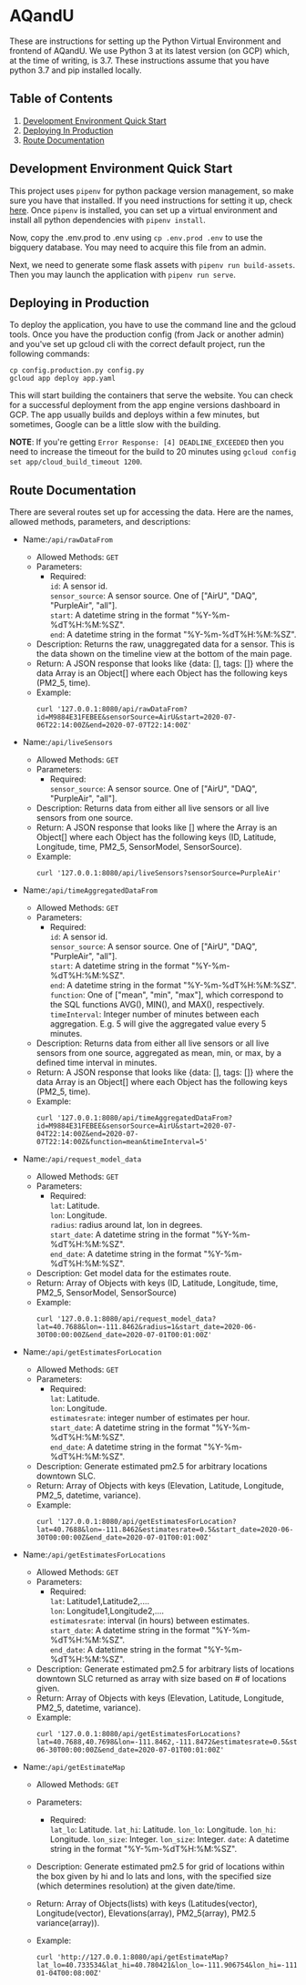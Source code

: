 # AQandU
These are instructions for setting up the Python Virtual Environment and frontend of AQandU. We use Python 3 at its latest version (on GCP) which, at the time of writing, is 3.7. These instructions assume that you have python 3.7 and pip installed locally.

## Table of Contents

1. [Development Environment Quick Start](#development-environment-quick-start)
1. [Deploying In Production](#deploying-in-production)
1. [Route Documentation](#route-documentation)

  
## Development Environment Quick Start

This project uses `pipenv` for python package version management, so make sure you have that installed. If you need instructions for setting it up, check [here](https://pipenv.pypa.io/en/latest/install/#installing-pipenv). Once  `pipenv` is installed, you can set up a virtual environment and install all python dependencies with `pipenv install`.

Now, copy the .env.prod to .env using `cp .env.prod .env` to use the bigquery database. You may need to acquire this file from an admin.

Next, we need to generate some flask assets with `pipenv run build-assets`. Then you may launch the application with `pipenv run serve`.


## Deploying in Production

To deploy the application, you have to use the command line and the gcloud tools. Once you have the production config (from Jack or another admin) and you've set up gcloud cli with the correct default project, run the following commands:

```
cp config.production.py config.py
gcloud app deploy app.yaml
```

This will start building the containers that serve the website. You can check for a successful deployment from the app engine versions dashboard in GCP. The app usually builds and deploys within a few minutes, but sometimes, Google can be a little slow with the building.

**NOTE**: If you're getting `Error Response: [4] DEADLINE_EXCEEDED` then you need to increase the timeout for the build to 20 minutes using `gcloud config set app/cloud_build_timeout 1200`.

## Route Documentation 

There are several routes set up for accessing the data. Here are the names, allowed methods, parameters, and descriptions:

- Name:`/api/rawDataFrom`
  - Allowed Methods: `GET`
  - Parameters:
      - Required:  
           `id`: A sensor id.  
           `sensor_source`: A sensor source. One of ["AirU", "DAQ", "PurpleAir", "all"].  
           `start`: A datetime string in the format "%Y-%m-%dT%H:%M:%SZ".  
           `end`: A datetime string in the format "%Y-%m-%dT%H:%M:%SZ".  
  - Description: Returns the raw, unaggregated data for a sensor. This is the data shown on the timeline view at the bottom of the main page.
  - Return: A JSON response that looks like {data: [], tags: []} where the data Array is an Object[] where each Object has the following keys (PM2_5, time).
  - Example:
    ```
    curl '127.0.0.1:8080/api/rawDataFrom?id=M9884E31FEBEE&sensorSource=AirU&start=2020-07-06T22:14:00Z&end=2020-07-07T22:14:00Z'
    ```

- Name:`/api/liveSensors`
  - Allowed Methods: `GET`
  - Parameters:
      - Required:  
           `sensor_source`: A sensor source. One of ["AirU", "DAQ", "PurpleAir", "all"].  
  - Description: Returns data from either all live sensors or all live sensors from one source. 
  - Return: A JSON response that looks like [] where the Array is an Object[] where each Object has the following keys (ID, Latitude, Longitude, time, PM2_5, SensorModel, SensorSource).
  - Example:
    ```
    curl '127.0.0.1:8080/api/liveSensors?sensorSource=PurpleAir'
    ```

- Name:`/api/timeAggregatedDataFrom`
  - Allowed Methods: `GET`
  - Parameters:
      - Required:  
           `id`: A sensor id.  
           `sensor_source`: A sensor source. One of ["AirU", "DAQ", "PurpleAir", "all"].  
           `start`: A datetime string in the format "%Y-%m-%dT%H:%M:%SZ".  
           `end`: A datetime string in the format "%Y-%m-%dT%H:%M:%SZ".  
           `function`: One of ["mean", "min", "max"], which correspond to the SQL functions AVG(), MIN(), and MAX(), respectively.
           `timeInterval`: Integer number of minutes between each aggregation. E.g. 5 will give the aggregated value every 5 minutes.  
  - Description: Returns data from either all live sensors or all live sensors from one source, aggregated as mean, min, or max, by a defined time interval in minutes.
  - Return: A JSON response that looks like {data: [], tags: []} where the data Array is an Object[] where each Object has the following keys (PM2_5, time).
  - Example:
    ```
    curl '127.0.0.1:8080/api/timeAggregatedDataFrom?id=M9884E31FEBEE&sensorSource=AirU&start=2020-07-04T22:14:00Z&end=2020-07-07T22:14:00Z&function=mean&timeInterval=5'
    ```

- Name:`/api/request_model_data`
  - Allowed Methods: `GET`
  - Parameters:
      - Required:  
           `lat`: Latitude.  
           `lon`: Longitude.  
           `radius`: radius around lat, lon in degrees.  
           `start_date`: A datetime string in the format "%Y-%m-%dT%H:%M:%SZ".  
           `end_date`: A datetime string in the format "%Y-%m-%dT%H:%M:%SZ".
  - Description: Get model data for the estimates route.
  - Return: Array of Objects with keys (ID, Latitude, Longitude, time, PM2_5, SensorModel, SensorSource)
  - Example:
    ```
    curl '127.0.0.1:8080/api/request_model_data?lat=40.7688&lon=-111.8462&radius=1&start_date=2020-06-30T00:00:00Z&end_date=2020-07-01T00:01:00Z'
    ```

- Name:`/api/getEstimatesForLocation`
  - Allowed Methods: `GET`
  - Parameters:
      - Required:  
           `lat`: Latitude.  
           `lon`: Longitude.  
           `estimatesrate`: integer number of estimates per hour.  
           `start_date`: A datetime string in the format "%Y-%m-%dT%H:%M:%SZ".  
           `end_date`: A datetime string in the format "%Y-%m-%dT%H:%M:%SZ".
  - Description: Generate estimated pm2.5 for arbitrary locations downtown SLC.
  - Return: Array of Objects with keys (Elevation, Latitude, Longitude, PM2_5, datetime, variance).
  - Example:
    ```
    curl '127.0.0.1:8080/api/getEstimatesForLocation?lat=40.7688&lon=-111.8462&estimatesrate=0.5&start_date=2020-06-30T00:00:00Z&end_date=2020-07-01T00:01:00Z'
    ```


- Name:`/api/getEstimatesForLocations`
  - Allowed Methods: `GET`
  - Parameters:
      - Required:  
           `lat`: Latitude1,Latitude2,....  
           `lon`: Longitude1,Longitude2,....  
           `estimatesrate`: interval (in hours) between estimates.  
           `start_date`: A datetime string in the format "%Y-%m-%dT%H:%M:%SZ".  
           `end_date`: A datetime string in the format "%Y-%m-%dT%H:%M:%SZ".
  - Description: Generate estimated pm2.5 for arbitrary lists of locations
    downtown SLC returned as array with size based on # of locations given.
  - Return: Array of Objects with keys (Elevation, Latitude, Longitude, PM2_5, datetime, variance).
  - Example:
    ```
    curl '127.0.0.1:8080/api/getEstimatesForLocations?lat=40.7688,40.7698&lon=-111.8462,-111.8472&estimatesrate=0.5&start_date=2020-06-30T00:00:00Z&end_date=2020-07-01T00:01:00Z'
    ```

- Name:`/api/getEstimateMap`
  - Allowed Methods: `GET`
  - Parameters:
      - Required:  
			`lat_lo`: Latitude.
			`lat_hi`: Latitude.
			`lon_lo`: Longitude.
			`lon_hi`: Longitude.
			`lon_size`: Integer.
			`lon_size`: Integer.
			`date`: A datetime string in the format "%Y-%m-%dT%H:%M:%SZ".  

  - Description: Generate estimated pm2.5 for grid of locations within
    the box given by hi and lo lats and lons, with the specified size
    (which determines resolution) at the given date/time.
  - Return: Array of Objects(lists) with keys (Latitudes(vector), Longitude(vector),
    Elevations(array), PM2_5(array), PM2.5 variance(array)).
  - Example:
    ```
    curl 'http://127.0.0.1:8080/api/getEstimateMap?lat_lo=40.733534&lat_hi=40.780421&lon_lo=-111.906754&lon_hi=-111.846383&lat_size=100&lon_size=100&date=2019-01-04T00:08:00Z'
    ```
 
